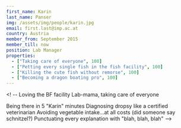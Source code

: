 ```yaml
---
first_name: Karin
last_name: Panser
img: /assets/img/people/karin.jpg
email: first.last@imp.ac.at
country: Austria
member_from: September 2015
member_till: now
position: Lab Manager
properties:
  - ["Taking care of everyone", 100]
  - ["Petting every single fish in the fish facility", 100]
  - ["Killing the cute fish without remorse", 100]
  - ["Becoming a dragon boating pro", 100]
---
```

<! --
Loving the BF facility
Lab-mama, taking care of everyone

Being there in 5 "Karin" minutes
Diagnosing dropsy like a certified veterinarian
Avoiding vegetable intake…at all costs (did someone say schnitzel?)
Punctuating every explanation with "blah, blah, blah"
-->
